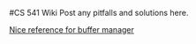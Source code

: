 #CS 541 Wiki
Post any pitfalls and solutions here.

[Nice reference for buffer manager](https://code.google.com/a/eclipselabs.org/p/buffermanager/source/browse/src/bufmgr/?r=24)


